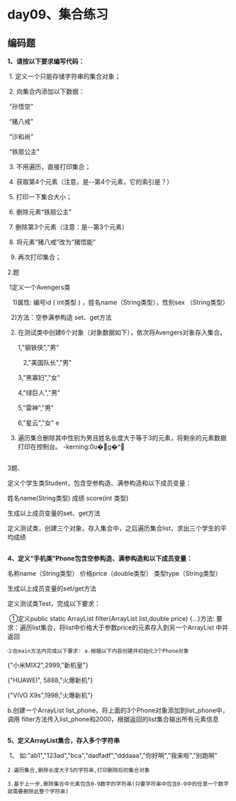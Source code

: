 # day09、集合练习

## 编码题

**1、请按以下要求编写代码：**

​	1.        定义一个只能存储字符串的集合对象；

​	2.        向集合内添加以下数据：

​      	 “孙悟空”

​       	“猪八戒”

​       	“沙和尚”

​      	 “铁扇公主”

​	3.        不用遍历，直接打印集合；

​	4.        获取第4个元素（注意，是--第4个元素，它的索引是？）

​	5.        打印一下集合大小；

​	6.        删除元素“铁扇公主”

​	7.        删除第3个元素（注意：是--第3个元素）

​	8.        将元素“猪八戒”改为“猪悟能”

9. 再次打印集合；




2.题

​	1定义一个Avengers类    

  	 1)属性: 编号id ( int类型 ) ，姓名name（String类型），性别sex （String类型）    

  	2)方法：空参满参构造 set、get方法     

  2. 在测试类中创建6个对象（对象数据如下），依次将Avengers对象存入集合。     

       1,"钢铁侠","男"    

        2,"美国队长","男"       

     3,"黑寡妇","女"      

      4,"绿巨人","男"       

     5,"雷神","男"       

     6,"星云","女" e

3. 遍历集合删除其中性别为男且姓名长度大于等于3的元素，将剩余的元素数据打印在控制台。 -kerning:0u�g�^

~~~java

~~~



3题、

定义个学生类Student，包含空参构造、满参构造和以下成员变量：

姓名name(String类型)  成绩 score(int 类型)

生成以上成员变量的set、get方法

定义测试类，创建三个对象，存入集合中，之后遍历集合list，求出三个学生的平均成绩

~~~java

~~~





**4、定义“手机类”Phone包含空参构造、满参构造和以下成员变量：** 

名称name（String类型） 价格price（double类型） 类型type（String类型） 

生成以上成员变量的set/get方法 

定义测试类Test，完成以下要求： 

​	①定义public static ArrayList<Phone> filter(ArrayList<Phone> list,double price) {...}方法: 要求：遍历list集合，将list中价格大于参数price的元素存入到另一个ArrayList 中并返回

 	②在main方法内完成以下要求: a.根据以下内容创建并初始化3个Phone对象    

  {"小米MIX2",2999,"新机皇"}

 {"HUAWEI", 5888,"火爆新机"} 

{"VIVO X9s",1998,"火爆新机"} 

b.创建一个ArrayList list_phone，将上面的3个Phone对象添加到list_phone中，调用 filter方法传入list_phone和2000，根据返回的list集合输出所有元素信息

~~~java

~~~

**5、定义ArrayList集合，存入多个字符串**

​	1、 如:"ab1","123ad","bca","dadfadf","dddaaa","你好啊","我来啦","别跑啊"

 	2.遍历集合,删除长度大于5的字符串,打印删除后的集合对象

 	3.基于上一步,删除集合中元素包含0-9数字的字符串(只要字符串中包含0-9中的任意一个数字就需要删除此整个字符串)

~~~java

~~~

